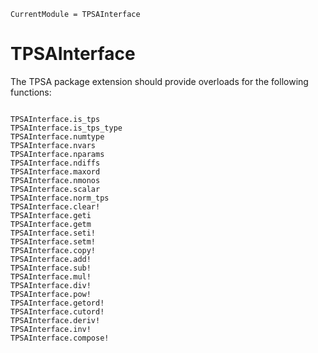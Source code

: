 ```@meta
CurrentModule = TPSAInterface
```

# TPSAInterface

The TPSA package extension should provide overloads for the following functions:

```@docs

TPSAInterface.is_tps
TPSAInterface.is_tps_type
TPSAInterface.numtype
TPSAInterface.nvars
TPSAInterface.nparams
TPSAInterface.ndiffs
TPSAInterface.maxord
TPSAInterface.nmonos
TPSAInterface.scalar
TPSAInterface.norm_tps
TPSAInterface.clear!
TPSAInterface.geti
TPSAInterface.getm
TPSAInterface.seti!
TPSAInterface.setm!
TPSAInterface.copy!
TPSAInterface.add!
TPSAInterface.sub!
TPSAInterface.mul!
TPSAInterface.div!
TPSAInterface.pow!
TPSAInterface.getord!
TPSAInterface.cutord!
TPSAInterface.deriv!
TPSAInterface.inv!
TPSAInterface.compose!
```
